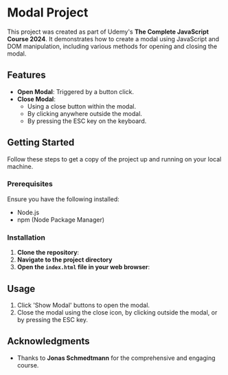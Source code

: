 # Modal Project

This project was created as part of Udemy's **The Complete JavaScript Course 2024**. It demonstrates how to create a modal using JavaScript and DOM manipulation, including various methods for opening and closing the modal.

## Features

- **Open Modal**: Triggered by a button click.
- **Close Modal**:
  - Using a close button within the modal.
  - By clicking anywhere outside the modal.
  - By pressing the ESC key on the keyboard.

## Getting Started

Follow these steps to get a copy of the project up and running on your local machine.

### Prerequisites

Ensure you have the following installed:
- Node.js
- npm (Node Package Manager)

### Installation

1. **Clone the repository**:
2. **Navigate to the project directory**
3. **Open the `index.html` file in your web browser**:

## Usage

1. Click 'Show Modal' buttons to open the modal.
3. Close the modal using the close icon, by clicking outside the modal, or by pressing the ESC key.


## Acknowledgments

- Thanks to **Jonas Schmedtmann** for the comprehensive and engaging course.
